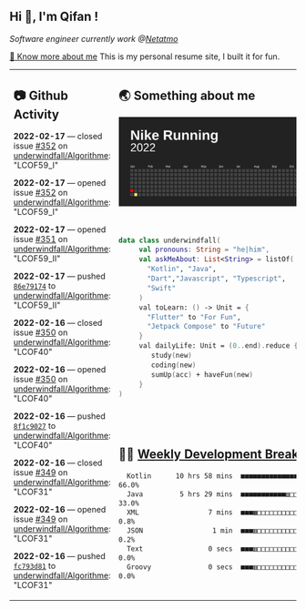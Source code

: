 <h2> Hi 👋, I'm Qifan ! </h2>
<p><em>Software engineer currently work @<a href="https://www.netatmo.com">Netatmo</a>
</em></p><p><a href="https://qifanyang.com/resume" target="_blank"> 🔭 Know more about me</a> This is my personal resume site, I built it for fun.</p>
<table><tr><td valign="top" rowspan="2">

 ## 📷 Github Activity
 <!-- githubActivity starts -->
  **2022-02-17** — closed issue [#352](https://api.github.com/repos/underwindfall/Algorithme/issues/352) on [underwindfall/Algorithme](https://api.github.com/repos/underwindfall/Algorithme): "LCOF59_I"

  **2022-02-17** — opened issue [#352](https://api.github.com/repos/underwindfall/Algorithme/issues/352) on [underwindfall/Algorithme](https://api.github.com/repos/underwindfall/Algorithme): "LCOF59_I"

  **2022-02-17** — opened issue [#351](https://api.github.com/repos/underwindfall/Algorithme/issues/351) on [underwindfall/Algorithme](https://api.github.com/repos/underwindfall/Algorithme): "LCOF59_II"

  **2022-02-17** — pushed [`86e79174`](https://github.com/underwindfall/Algorithme/commit/86e79174c0d704f7f529e126441c6298cf6e1df2) to [underwindfall/Algorithme](https://api.github.com/repos/underwindfall/Algorithme): "LCOF59_II"

  **2022-02-16** — closed issue [#350](https://api.github.com/repos/underwindfall/Algorithme/issues/350) on [underwindfall/Algorithme](https://api.github.com/repos/underwindfall/Algorithme): "LCOF40"

  **2022-02-16** — opened issue [#350](https://api.github.com/repos/underwindfall/Algorithme/issues/350) on [underwindfall/Algorithme](https://api.github.com/repos/underwindfall/Algorithme): "LCOF40"

  **2022-02-16** — pushed [`8f1c9027`](https://github.com/underwindfall/Algorithme/commit/8f1c90271d2791b1eb498a8c2c7c2f36b2cec101) to [underwindfall/Algorithme](https://api.github.com/repos/underwindfall/Algorithme): "LCOF40"

  **2022-02-16** — closed issue [#349](https://api.github.com/repos/underwindfall/Algorithme/issues/349) on [underwindfall/Algorithme](https://api.github.com/repos/underwindfall/Algorithme): "LCOF31"

  **2022-02-16** — opened issue [#349](https://api.github.com/repos/underwindfall/Algorithme/issues/349) on [underwindfall/Algorithme](https://api.github.com/repos/underwindfall/Algorithme): "LCOF31"

  **2022-02-16** — pushed [`fc793d81`](https://github.com/underwindfall/Algorithme/commit/fc793d81c71424691a02be69ad8bb6228cca6778) to [underwindfall/Algorithme](https://api.github.com/repos/underwindfall/Algorithme): "LCOF31"
 <!-- githubActivity ends -->
 </td><td valign="top">

 ## 🌏 Something about me
 <!-- profile starts -->
 <a href="https://github.com/underwindfall" width="100%">
   <img src="https://github.com/underwindfall/GitHubPoster/blob/main/examples/nike.svg"/>
 </a>
 <br/>
 <br/>
 <br/>

 ```kotlin
 data class underwindfall(
      val pronouns: String = "he|him",
      val askMeAbout: List<String> = listOf(
        "Kotlin", "Java",
        "Dart","Javascript", "Typescript",
        "Swift"
      )
      val toLearn: () -> Unit = {
        "Flutter" to "For Fun",
        "Jetpack Compose" to "Future"
      }
      val dailyLife: Unit = (0..end).reduce { acc, new ->
         study(new)
         coding(new)
         sumUp(acc) + haveFun(new)
      }
 )
 ```
 <!-- profile ends -->
 </td></tr><tr><td valign="top">

 ## 🏊‍♂️ <a href="https://gist.github.com/underwindfall/377ee88ba1fabd1e93516e48ca9c61eb" target="_blank">Weekly Development Breakdown</a>
  <!-- codeTime starts -->
  ```text
    Kotlin      10 hrs 58 mins  ■■■■■■■■■■■■■■■■■■■◱□□□□  66.0%
    Java         5 hrs 29 mins  ■■■■■■■■■■■▥□□□□□□□□□□□□  33.0%
    XML                 7 mins  ■■■▦□□□□□□□□□□□□□□□□□□□□   0.8%
    JSON                 1 min  ■■■▥□□□□□□□□□□□□□□□□□□□□   0.2%
    Text                0 secs  ■■■▥□□□□□□□□□□□□□□□□□□□□   0.0%
    Groovy              0 secs  ■■■▥□□□□□□□□□□□□□□□□□□□□   0.0%
  ```
  <!-- codeTime starts -->
  </td></tr></table>